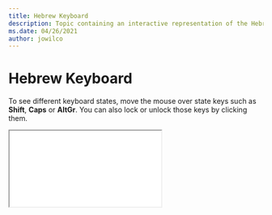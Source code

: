 ```yaml
--- 
title: Hebrew Keyboard 
description: Topic containing an interactive representation of the Hebrew Keyboard 
ms.date: 04/26/2021 
author: jowilco 
--- 
```

 
# Hebrew Keyboard 
 
To see different keyboard states, move the mouse over state keys such as **Shift**, **Caps** or **AltGr**. You can also lock or unlock those keys by clicking them. 
 
<iframe src="kbdheb.html"></iframe> 
